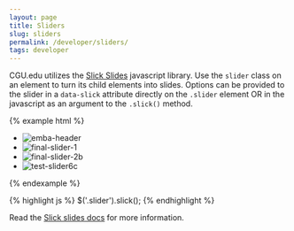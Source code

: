 ```yaml
---
layout: page
title: Sliders
slug: sliders
permalink: /developer/sliders/
tags: developer
---
```


CGU.edu utilizes the [Slick Slides](http://kenwheeler.github.io/slick/) javascript library. Use the `slider` class on an element to turn its child elements into slides. Options can be provided to the slider in a `data-slick` attribute directly on the `.slider` element OR in the javascript as an argument to the `.slick()` method.

{% example html %}
<ul class="slider" data-slick='{"dots": true, "fade": true}'>
    <li><img src="http://drucker.cgu.edu/wp-content/uploads/2016/01/emba-header-1500x430.jpg" alt="emba-header" /></li>
    <li><img src="http://drucker.cgu.edu/wp-content/uploads/2016/01/final-slider-1-1500x430.jpg" alt="final-slider-1" /></li>
    <li><img src="http://drucker.cgu.edu/wp-content/uploads/2015/12/final-slider-2b-1500x430.jpg" alt="final-slider-2b" /></li>
    <li><img src="http://drucker.cgu.edu/wp-content/uploads/2016/01/test-slider6c-1500x430.jpg" alt="test-slider6c" /></li>
</ul>
{% endexample %}

{% highlight js %}
$('.slider').slick();
{% endhighlight %}

Read the [Slick slides docs](https://github.com/kenwheeler/slick/) for more information.
